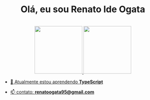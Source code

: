 <h1 align="center">Olá, eu sou Renato Ide Ogata</h1><br>

<div align="center">
  <a href="https://github.com/Renatoogata">
  <img height="150em" src="https://github-readme-stats.vercel.app/api?username=Renatoogata&show_icons=true&theme=dark&include_all_commits=true&count_private=true"/>
  <img height="150em" src="https://github-readme-stats.vercel.app/api/top-langs/?username=Renatoogata&layout=compact&langs_count=3&theme=dark"/>
</div>

- 🌱 Atualmente estou aprendendo **TypeScript**</p>
- 📫 contato: **renatoogata95@gmail.com**

